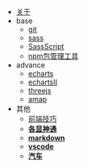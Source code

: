 * [关于](README.md)
* base
  * [git](base/git/index.md)
  * [sass](base/sass/index.md)
  * [SassScript](base/sass/SassScript.md)
  * [npm包管理工具](base/npm/npm-yarn.md)
* advance
  * [echarts](advance/echarts/index.md)
  * [echartsⅡ](advance/echarts/exercise/数据可视化.md)
  * [threejs](advance/three/index.md)
  * [amap](advance/amap/index.md)
* 其他
  * [前端技巧](其他/前端技巧/index.md)
  * **[各显神通](其他/各显神通/index.md)**
  * **[markdown](其他/MarkDown教程/index.md)**
  * **[vscode](其他/vscode/index.md)**
  * **[汽车](其他/汽车/index.md)**

